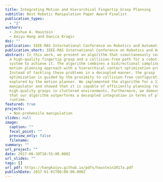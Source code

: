 ```yaml
---
title: Integrating Motion and Hierarchical Fingertip Grasp Planning
subtitle: Best Robotic Manipulation Paper Award Finalist
publication_types:
  - "1"
authors:
  - Joshua A. Haustein
  - Kaiyu Hang and Danica Kragic
doi: ""
publication: IEEE-RAS International Conference on Robotics and Automation (ICRA)
publication_short: IEEE-RAS International Conference on Robotics and Automation (ICRA)
abstract: In this work, we present an algorithm that simultaneously searches for
  a high-quality fingertip grasp and a collision-free path for a robot hand-arm
  system to achieve it. The algorithm combines a bidirectional sampling-based
  motion planning approach with a hierarchical contact optimization process.
  Instead of tackling these problems in a decoupled manner, the grasp
  optimization is guided by the proximity to collision-free configurations
  explored by the motion planner. We implemented the algorithm for a 13-DoF
  manipulator and showed that it is capable of efficiently planning reachable
  high-quality grasps in cluttered environments. Furthermore, we demonstrated
  that our algorithm outperforms a decoupled integration in terms of planning
  runtime.
featured: true
projects:
  - Non-prehensile manipulation
slides: null
image:
  caption: ""
  focal_point: ""
  preview_only: false
  filename: 
summary: ""
url_project: ""
date: 2017-06-30T18:55:00.000Z
url_slides: ""
tags: []
url_pdf: https://hangkaiyu.github.io/pdfs/haustein2017a.pdf
publishDate: 2017-01-01T00:00:00.000Z
---
```




